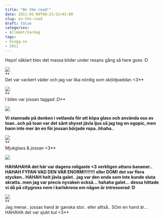 ```yaml
---
title: "On the road!"
date: 2011-05-09T00:23:51+01:00
slug: on-the-road
draft: false
categories:
- Allmänt/Vardag
tags:
- blogg.se
- 2011
---
```

Heyo! såklart blev det massa bilder under resans gång så here goes :D  
  
![](/assets/images/blogg.se/wp_000249_147030762.jpg)  
**  
Det var vackert väder och jag var lika nördig som sköldpaddan <3**  
  
![](/assets/images/blogg.se/wp_000251_147030807.jpg)  
**  
I bilen var jossan taggad ;D**  
  
![](/assets/images/blogg.se/wp_000253_147030827.jpg)  
  
**Vi stannade på donken i vetlanda för att köpa glass och använda oss av toan..och på toan var det sånt shysst jävla ljus så jag tog en egopic, men hann inte mer än en för jossan började ropa..hhaha..**  
  
![](/assets/images/blogg.se/wp_000255_147031015.jpg)  
**  
Mjukglass & jossan <3**  
  
![](/assets/images/blogg.se/wp_000262_147031032.jpg)  
  
**HAHAHAHA det här var dagens roligaste <3 verkligen attans bananer.. HAHAH FYFAN VAD DEN VAR ENORM!!!!!!!! eller DOM! det var flera stycken.. HAHAH helt jävla galet.. jag var den enda som inte kunde sluta skratta..men jag var precis nyvaken också... hahaha galet... dessa hittade vi då på citygross nere i karlskrona om någon är intresserad :D**  
  
![](/assets/images/blogg.se/wp_000270_147031075.jpg)  
**  
Jag menar.. jossas hand är ganska stor.. eller alltså.. SOm en hand är... HAHAHA det var sjukt kul <3**